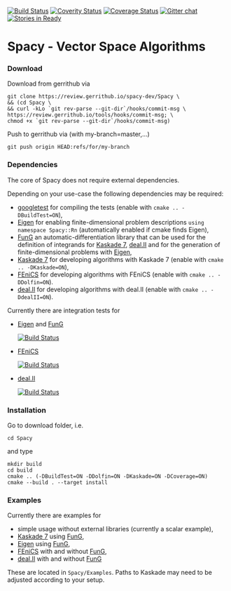 [![Build Status](https://travis-ci.org/spacy-dev/Spacy.svg?branch=master)](https://travis-ci.org/spacy-dev/Spacy/builds)
[![Coverity Status](https://scan.coverity.com/projects/10277/badge.svg)](https://scan.coverity.com/projects/spacy)
[![Coverage Status](https://coveralls.io/repos/github/spacy-dev/Spacy/badge.svg?branch=master)](https://coveralls.io/github/spacy-dev/Spacy?branch=master)
[![Gitter chat](https://badges.gitter.im/spacy-dev/spacy.png)](https://gitter.im/spacy-dev/Spacy)
[![Stories in Ready](https://badge.waffle.io/spacy-dev/Spacy.svg?label=ready&title=Ready)](http://waffle.io/spacy-dev/Spacy)

# Spacy - Vector Space Algorithms

### Download

Download from gerrithub via

    git clone https://review.gerrithub.io/spacy-dev/Spacy \
    && (cd Spacy \
    && curl -kLo `git rev-parse --git-dir`/hooks/commit-msg \
    https://review.gerrithub.io/tools/hooks/commit-msg; \
    chmod +x `git rev-parse --git-dir`/hooks/commit-msg)

Push to gerrithub via (with my-branch=master,...)

    git push origin HEAD:refs/for/my-branch

### Dependencies
The core of Spacy does not require external dependencies.

Depending on your use-case the following dependencies may be required:
  - [googletest](https://github.com/google/googletest) for compiling the tests (enable with `cmake .. -DBuildTest=ON`),
  - [Eigen](http://eigen.tuxfamily.org/) for enabling finite-dimensional problem descriptions `using namespace Spacy::Rn` (automatically enabled if cmake finds Eigen),
  - [FunG](https://lubkoll.github.io/FunG) an automatic-differentiation library that can be used for the definition of integrands for [Kaskade 7](https://www.zib.de/projects/kaskade-7-finite-element-toolbox), [deal.II](http://dealii.org) and for the generation of finite-dimensional problems with [Eigen](http://eigen.tuxfamily.org/),
  - [Kaskade 7](https://www.zib.de/projects/kaskade-7-finite-element-toolbox) for developing algorithms with Kaskade 7 (enable with `cmake .. -DKaskade=ON`),
  - [FEniCS](https://fenicsproject.org) for developing algorithms with FEniCS (enable with `cmake .. -DDolfin=ON`).
  - [deal.II](http://dealii.org) for developing algorithms with deal.II (enable with `cmake .. -DdealII=ON`). 

Currently there are integration tests for
  - [Eigen](http://eigen.tuxfamily.org/) and [FunG](https://lubkoll.github.io/FunG)

    [![Build Status](https://travis-ci.org/spacy-dev/Spacy-Integration-Tests-Eigen.svg?branch=master)](https://travis-ci.org/spacy-dev/Spacy-Integration-Tests-Eigen/builds)
  - [FEniCS](https://fenicsproject.org) 

    [![Build Status](https://travis-ci.org/spacy-dev/Spacy-Integration-Tests-FEniCS.svg?branch=master)](https://travis-ci.org/spacy-dev/Spacy-Integration-Tests-FEniCS/builds)
  - [deal.II](http://dealii.org)

    [![Build Status](https://travis-ci.org/spacy-dev/Spacy-Integration-Tests-deal.II.svg?branch=master)](https://travis-ci.org/spacy-dev/Spacy-Integration-Tests-deal.II/builds)

### Installation
Go to download folder, i.e.

    cd Spacy
  
and type

    mkdir build
    cd build
    cmake .. (-DBuildTest=ON -DDolfin=ON -DKaskade=ON -DCoverage=ON)
    cmake --build . --target install

### Examples
Currently there are examples for
  - simple usage without external libraries (currently a scalar example),
  - [Kaskade 7](https://www.zib.de/projects/kaskade-7-finite-element-toolbox) using [FunG](https://lubkoll.github.io/FunG),
  - [Eigen](http://eigen.tuxfamily.org/) using [FunG](https://lubkoll.github.io/FunG),
  - [FEniCS](https://fenicsproject.org) with and without [FunG](https://lubkoll.github.io/FunG),
  - [deal.II](http://dealii.org) with and without [FunG](https://lubkoll.github.io/FunG)

These are located in `Spacy/Examples`. Paths to Kaskade may need to be adjusted according to your setup.




